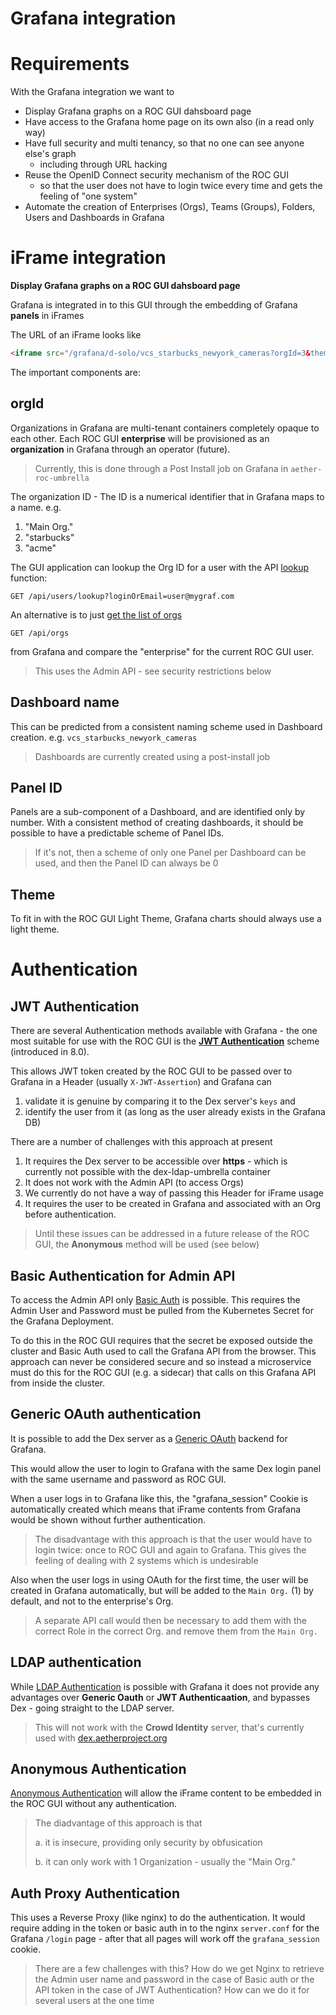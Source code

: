 <!--
SPDX-FileCopyrightText: 2019-present Open Networking Foundation <info@opennetworking.org>

SPDX-License-Identifier: Apache-2.0
-->

# Grafana integration


# Requirements
With the Grafana integration we want to

* Display Grafana graphs on a ROC GUI dahsboard page
* Have access to the Grafana home page on its own also (in a read only way)
* Have full security and multi tenancy, so that no one can see anyone else's graph
  * including through URL hacking
* Reuse the OpenID Connect security mechanism of the ROC GUI
  * so that the user does not have to login twice every time and gets the feeling of "one system"
* Automate the creation of Enterprises (Orgs), Teams (Groups), Folders, Users and Dashboards in Grafana


# iFrame integration
__Display Grafana graphs on a ROC GUI dahsboard page__

Grafana is integrated in to this GUI through the embedding of Grafana **panels** in iFrames

The URL of an iFrame looks like
```html
<iframe src="/grafana/d-solo/vcs_starbucks_newyork_cameras?orgId=3&theme=light&panelId=2" width="{{width}}" height="200" frameborder="0"></iframe>
```

The important components are:

## orgId
Organizations in Grafana are multi-tenant containers completely opaque to each other.
Each ROC GUI **enterprise** will be provisioned as an **organization** in Grafana through
an operator (future).

> Currently, this is done through a Post Install job on Grafana in `aether-roc-umbrella`

The organization ID - 
The ID is a numerical identifier that in Grafana maps to a name.
e.g.

1. "Main Org."
2. "starbucks"
3. "acme"

The GUI application can lookup the Org ID for a user with the API [lookup](https://grafana.com/docs/grafana/latest/http_api/user/#get-single-user-by-usernamelogin-or-email) function: 
```
GET /api/users/lookup?loginOrEmail=user@mygraf.com
```

An alternative is to just [get the list of orgs](https://grafana.com/docs/grafana/latest/http_api/org/#admin-organizations-api) 
```
GET /api/orgs
```

from Grafana and compare the "enterprise" for the current ROC GUI user.
> This uses the Admin API - see security restrictions below

## Dashboard name
This can be predicted from a consistent naming scheme used in Dashboard creation.
e.g. `vcs_starbucks_newyork_cameras`
> Dashboards are currently created using a post-install job

## Panel ID
Panels are a sub-component of a Dashboard, and are identified only by number.
With a consistent method of creating dashboards, it should be possible to have a
predictable scheme of Panel IDs.

> If it's not, then a scheme of only one Panel per Dashboard can be used, and then the Panel ID can always be 0

## Theme
To fit in with the ROC GUI Light Theme, Grafana charts should always use a light theme.

# Authentication

## JWT Authentication
There are several Authentication methods available with Grafana - the one most suitable for 
use with the ROC GUI is the [**JWT Authentication**](https://grafana.com/docs/grafana/latest/auth/jwt/)
scheme (introduced in 8.0).

This allows JWT token created by the ROC GUI to be passed over to Grafana in a
Header (usually `X-JWT-Assertion`) and Grafana can

1. validate it is genuine by comparing it to the Dex server's `keys` and 
2. identify the user from it (as long as the user already exists in the Grafana DB)

There are a number of challenges with this approach at present

1. It requires the Dex server to be accessible over **https** - which is currently not possible 
   with the dex-ldap-umbrella container
2. It does not work with the Admin API (to access Orgs)
3. We currently do not have a way of passing this Header for iFrame usage
4. It requires the user to be created in Grafana and associated with an Org before authentication.

> Until these issues can be addressed in a future release of the ROC GUI, 
> the **Anonymous** method will be used (see below)

## Basic Authentication for Admin API
To access the Admin API only [Basic Auth](https://grafana.com/docs/grafana/latest/http_api/admin/)
is possible. This requires the Admin User and Password must be pulled from the Kubernetes Secret
for the Grafana Deployment.

To do this in the ROC GUI requires that the secret be exposed outside the cluster and Basic Auth
used to call the Grafana API from the browser. This approach can never be considered secure and
so instead a microservice must do this for the ROC GUI (e.g. a sidecar) that calls on this
Grafana API from inside the cluster.

## Generic OAuth authentication
It is possible to add the Dex server as a [Generic OAuth](https://grafana.com/docs/grafana/latest/auth/generic-oauth/)
backend for Grafana.

This would allow the user to login to Grafana with the same Dex login panel with the same
username and password as ROC GUI.

When a user logs in to Grafana like this, the "grafana_session" Cookie is automatically
created which means that iFrame contents from Grafana would be shown without further authentication.

> The disadvantage with this approach is that the user would have to login twice: once
> to ROC GUI and again to Grafana. This gives the feeling of dealing with 2 systems which is
> undesirable

Also when the user logs in using OAuth for the first time, the user will be created in Grafana automatically,
but will be added to the `Main Org.` (1) by default, and not to the enterprise's Org.

> A separate API call would then be necessary to add them with the correct Role in the correct Org.
> and remove them from the `Main Org.`

## LDAP authentication
While [LDAP Authentication](https://grafana.com/docs/grafana/latest/auth/ldap/) is possible
with Grafana it does not provide any advantages over **Generic Oauth** or **JWT 
Authenticaation**, and bypasses Dex - going straight to the LDAP server.

> This will not work with the **Crowd Identity** server, that's currently used 
> with [dex.aetherproject.org](https://dex.aetherproject.org/dex/.well-known/openid-configuration)

## Anonymous Authentication
[Anonymous Authentication](https://grafana.com/docs/grafana/latest/auth/grafana/#anonymous-authentication)
will allow the iFrame content to be embedded in the ROC GUI without any authentication.

> The diadvantage of this approach is that
> 
> a. it is insecure, providing only security by obfusication
> 
> b. it can only work with 1 Organization - usually the "Main Org."

## Auth Proxy Authentication
This uses a Reverse Proxy (like nginx) to do the authentication. It would require adding in the
token or basic auth in to the nginx `server.conf` for the Grafana `/login` page - after that
all pages will work off the `grafana_session` cookie.

> There are a few challenges with this? How do we get Nginx to retrieve the Admin user name and
> password in the case of Basic auth or the API token in the case of JWT Authentication?
> How can we do it for several users at the one time

